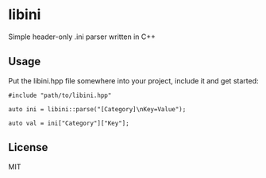 # libini

Simple header-only .ini parser written in C++

## Usage

Put the libini.hpp file somewhere into your project, include it and get started:


    #include "path/to/libini.hpp"

    auto ini = libini::parse("[Category]\nKey=Value");

    auto val = ini["Category"]["Key"];


## License

MIT
